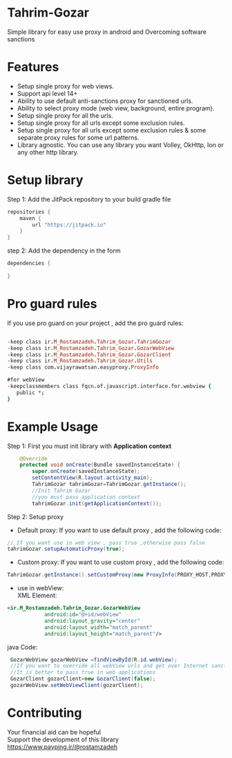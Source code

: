 # Tahrim-Gozar
Simple library for easy use proxy in android and Overcoming software sanctions

# Features
- Setup single proxy for web views.
- Support api level 14+
- Ability to use default anti-sanctions proxy for sanctioned urls.
- Ability to select proxy mode (web view, background, entire program).
- Setup single proxy for all the urls.
- Setup single proxy for all urls except some exclusion rules.
- Setup single proxy for all urls except some exclusion rules & some separate proxy rules for some url patterns.
- Library agnostic. You can use any library you want Volley, OkHttp, Ion or any other http library.

# Setup library
Step 1: Add the JitPack repository to your build gradle file
```gradle
repositories {
    maven {
        url "https://jitpack.io"
    }
}

```
step 2: Add the dependency in the form
```gradle
dependencies {
  
}

```

# Pro guard rules
If you use pro guard on your project , add the pro guard rules:
```pro guard

-keep class ir.M_Rostamzadeh.Tahrim_Gozar.TahrimGozar
-keep class ir.M_Rostamzadeh.Tahrim_Gozar.GozarWebView
-keep class ir.M_Rostamzadeh.Tahrim_Gozar.GozarClient
-keep class ir.M_Rostamzadeh.Tahrim_Gozar.Utils
-keep class com.vijayrawatsan.easyproxy.ProxyInfo

#for webView
-keepclassmembers class fqcn.of.javascript.interface.for.webview {
   public *;
}

```
# Example Usage
Step 1: First you must init library with **Application context**
```java
    @Override
    protected void onCreate(Bundle savedInstanceState) {
        super.onCreate(savedInstanceState);
        setContentView(R.layout.activity_main);
        TahrimGozar tahrimGozar=TahrimGozar.getInstance();
        //Init Tahrim Gozar
        //you must pass application context
        tahrimGozar.init(getApplicationContext());
```

Step 2: Setup proxy

- Default proxy: If you want to use default proxy , add the following code:
```java
// If you want use in web view , pass true ,otherwise pass false
tahrimGozar.setupAutomaticProxy(true);
```

- Custom proxy: If you want to use custom proxy , add the following code:
```java
TahrimGozar.getInstance().setCustomProxy(new ProxyInfo(PROXY_HOST,PROXY_PORT));
```

- use in webView:<br/>
XML Element:
```xml
<ir.M_Rostamzadeh.Tahrim_Gozar.GozarWebView
            android:id="@+id/webView"
            android:layout_gravity="center"
            android:layout_width="match_parent"
            android:layout_height="match_parent"/>
```
java Code:
```java
 GozarWebView gozarWebView =findViewById(R.id.webView);
 //If you want to override all webView urls and get over Internet sanctions completely , pass true , other wise pass false
 //It is better to pass true in web applications
 GozarClient gozarClient=new GozarClient(false);
 gozarWebView.setWebViewClient(gozarClient);
```

# Contributing

Your financial aid can be hopeful <br/>
Support the development of this library <br/>
https://www.payping.ir/@rostamzadeh
